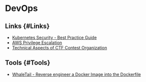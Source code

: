 # DevOps 

## Links {#Links}

* [Kubernetes Security - Best Practice Guide](https://github.com/freach/kubernetes-security-best-practice)
* [AWS Privilege Escalation](https://rhinosecuritylabs.com/aws/aws-privilege-escalation-methods-mitigation/)
* [Technical Aspects of CTF Contest Organization](https://www.cert.pl/en/news/single/technical-aspects-of-ctf-contest-organization/)

## Tools {#Tools}

* [WhaleTail - Reverse engineer a Docker Image into the Dockerfile](https://github.com/P3GLEG/WhaleTail)
